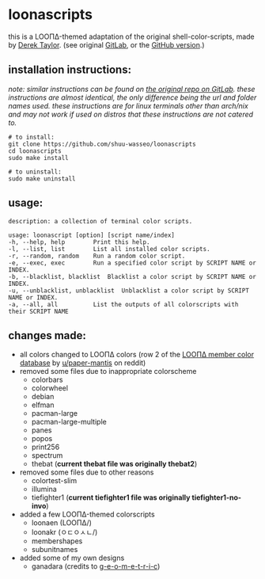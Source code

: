 # loonascripts
this is a LOOΠΔ-themed adaptation of the original shell-color-scripts, made by [Derek Taylor](https://gitlab.com/dwt1). (see original [GitLab](https://gitlab.com/dwt1/shell-color-scripts), or the [GitHub version](https://github.com/charitarthchugh/shell-color-scripts).)

## installation instructions:
_note: similar instructions can be found on [the original repo on GitLab](https://gitlab.com/dwt1/shell-color-scripts/-/blob/master/README.md). these instructions are almost identical, the only difference being the url and folder names used. these instructions are for linux terminals other than arch/nix and may not work if used on distros that these instructions are not catered to._

    # to install:
    git clone https://github.com/shuu-wasseo/loonascripts
    cd loonascripts
    sudo make install

    # to uninstall:
    sudo make uninstall

## usage:
    description: a collection of terminal color scripts.

    usage: loonascript [option] [script name/index]
    -h, --help, help    	Print this help.                                      
    -l, --list, list    	List all installed color scripts.                     
    -r, --random, random	Run a random color script.                            
    -e, --exec, exec    	Run a specified color script by SCRIPT NAME or INDEX. 
    -b, --blacklist, blacklist	Blacklist a color script by SCRIPT NAME or INDEX.     
    -u, --unblacklist, unblacklist	Unblacklist a color script by SCRIPT NAME or INDEX.   
    -a, --all, all      	List the outputs of all colorscripts with their SCRIPT NAME

## changes made:
- all colors changed to LOOΠΔ colors (row 2 of the [LOOΠΔ member color database](https://docs.google.com/spreadsheets/d/101dgHkOonpbhIw5LFUObFS-SRo2d85WkCex4NtjW6Lg/edit?usp=sharing) by [u/paper-mantis](https://www.reddit.com/user/paper-mantis/) on reddit)
- removed some files due to inappropriate colorscheme
    - colorbars 
    - colorwheel
    - debian
    - elfman 
    - pacman-large 
    - pacman-large-multiple 
    - panes 
    - popos 
    - print256 
    - spectrum 
    - thebat (**current thebat file was originally thebat2**)
- removed some files due to other reasons
    - colortest-slim
    - illumina
    - tiefighter1 (**current tiefighter1 file was originally tiefighter1-no-invo**)
- added a few LOOΠΔ-themed colorscripts
    - loonaen (LOOΠΔ/)
    - loonakr (ㅇㄷㅇㅅㄴ/)
    - membershapes
    - subunitnames
- added some of my own designs
    - ganadara (credits to [g-e-o-m-e-t-r-i-c](github.com/g-e-o-m-e-t-r-i-c))
